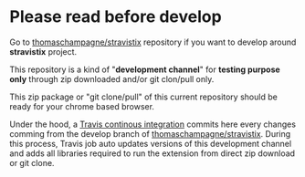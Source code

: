 # Please read before develop

Go to [thomaschampagne/stravistix](https://github.com/thomaschampagne/stravistix) repository if you want to develop around **stravistix** project.

This repository is a kind of "**development channel**" for **testing purpose only** through zip downloaded and/or git clon/pull only. 

This zip package or "git clone/pull" of this current repository should be ready for your chrome based browser.

Under the hood, a [Travis continous integration](https://travis-ci.org/thomaschampagne/stravistix) commits here every changes comming from the develop branch of [thomaschampagne/stravistix](https://github.com/thomaschampagne/stravistix). During this process, Travis job auto updates versions of this development channel and adds all libraries required to run the extension from direct zip download or git clone.
